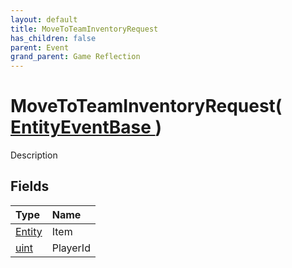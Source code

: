 ```yaml
---
layout: default
title: MoveToTeamInventoryRequest
has_children: false
parent: Event
grand_parent: Game Reflection
---
```

# MoveToTeamInventoryRequest( [ EntityEventBase ](/riftbreaker-wiki/docs/game-reflection/events/entity_event_base/) )
Description 

## Fields

| Type | Name |
|:----------|:--------------|
| [Entity](/riftbreaker-wiki/docs/game-reflection/classes/entity/) | Item |
| [uint](/riftbreaker-wiki/docs/game-reflection/components/uint/) | PlayerId |

